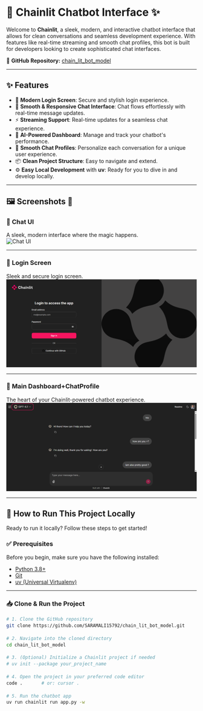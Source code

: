 # 💬 **Chainlit Chatbot Interface** ✨

Welcome to **Chainlit**, a sleek, modern, and interactive chatbot interface that allows for clean conversations and seamless development experience. With features like real-time streaming and smooth chat profiles, this bot is built for developers looking to create sophisticated chat interfaces.

🔗 **GitHub Repository:** [chain_lit_bot_model](https://github.com/SARAMALI15792/chain_lit_bot_model.git)

---

## ✨ **Features**

- 🔐 **Modern Login Screen**: Secure and stylish login experience.
- 💬 **Smooth & Responsive Chat Interface**: Chat flows effortlessly with real-time message updates.
- ⚡ **Streaming Support**: Real-time updates for a seamless chat experience.
- 🧠 **AI-Powered Dashboard**: Manage and track your chatbot's performance.
- 🎨 **Smooth Chat Profiles**: Personalize each conversation for a unique user experience.
- 📦 **Clean Project Structure**: Easy to navigate and extend.
- ⚙️ **Easy Local Development** with **uv**: Ready for you to dive in and develop locally.

---

## 🖼️ **Screenshots** 📸

### 💬 **Chat UI**  
A sleek, modern interface where the magic happens.  
![Chat UI](images/img.png)

---

### 🔐 **Login Screen**  
Sleek and secure login screen.  
![Login Screen](images/im2.png)

---

### 🧠 **Main Dashboard+ChatProfile**  
The heart of your Chainlit-powered chatbot experience.  
![Main Interface](images/img1.png)

---

## 🚀 **How to Run This Project Locally**

Ready to run it locally? Follow these steps to get started!

### ✅ **Prerequisites**

Before you begin, make sure you have the following installed:
- [Python 3.8+](https://www.python.org/downloads/)
- [Git](https://git-scm.com/)
- [uv (Universal Virtualenv)](https://github.com/astral-sh/uv)

---

### 📥 **Clone & Run the Project**

```bash
# 1. Clone the GitHub repository
git clone https://github.com/SARAMALI15792/chain_lit_bot_model.git

# 2. Navigate into the cloned directory
cd chain_lit_bot_model

# 3. (Optional) Initialize a Chainlit project if needed
# uv init --package your_project_name

# 4. Open the project in your preferred code editor
code .       # or: cursor .

# 5. Run the chatbot app
uv run chainlit run app.py -w
